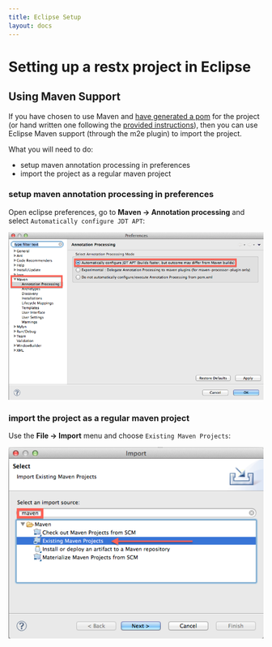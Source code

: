 ```yaml
---
title: Eclipse Setup
layout: docs
---
```

# Setting up a restx project in Eclipse

## Using Maven Support

If you have chosen to use Maven and [have generated a pom](getting-started.html) for the project (or hand written one following the [provided instructions](manual-app-bootstrap.html)), then you can use Eclipse Maven support (through the m2e plugin) to import the project.

What you will need to do:

- setup maven annotation processing in preferences
- import the project as a regular maven project

### setup maven annotation processing in preferences

Open eclipse preferences, go to **Maven -> Annotation processing** and select `Automatically configure JDT APT`:

![setup maven annotation processing in preferences](/images/docs/eclipse-maven-preferences-apt.png)

### import the project as a regular maven project

Use the **File -> Import** menu and choose `Existing Maven Projects`:

![import existing maven project into eclipse](/images/docs/eclipse-import-maven-project.png)